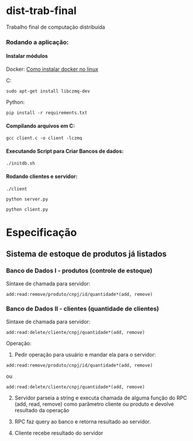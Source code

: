 # dist-trab-final
Trabalho final de computação distribuída

### Rodando a aplicação:

#### Instalar módulos

Docker:
[Como instalar docker no linux](https://www.youtube.com/watch?v=H0RS7bVymw0)

C:
```
sudo apt-get install libczmq-dev
```

Python:
```
pip install -r requirements.txt
```

#### Compilando arquivos em C:

```
gcc client.c -o client -lczmq
```

#### Executando Script para Criar Bancos de dados:

```
./initdb.sh
```

#### Rodando clientes e servidor:

```
./client
```

```
python server.py
```

```
python client.py
```

# Especificação

## Sistema de estoque de produtos já listados 

### Banco de Dados I - produtos (controle de estoque)

Sintaxe de chamada para servidor: 
```
add:read:remove/produto/cnpj/id/quantidade*(add, remove)
```

### Banco de Dados II - clientes (quantidade de clientes)

Sintaxe de chamada para servidor:
```
add:read:delete/cliente/cnpj/quantidade*(add, remove)
```

Operação:

1. Pedir operação para usuário e mandar ela para o servidor:

```
add:read:remove/produto/cnpj/id/quantidade*(add, remove)
```
ou
```
add:read:delete/cliente/cnpj/quantidade*(add, remove)
```

2. Servidor parseia a string e executa chamada de alguma função do RPC (add, read, remove) como parâmetro cliente ou produto  e devolve resultado da operação 

3. RPC faz query ao banco e retorna resultado ao servidor.

4. Cliente recebe resultado do servidor
